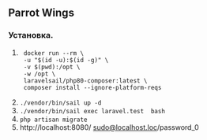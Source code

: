 ## Parrot Wings

### Установка. 

1. ```
    docker run --rm \
    -u "$(id -u):$(id -g)" \
    -v $(pwd):/opt \
    -w /opt \
    laravelsail/php80-composer:latest \
    composer install --ignore-platform-reqs
   ```
2. `./vendor/bin/sail up -d`
3. `./vendor/bin/sail exec laravel.test  bash`
4. `php artisan migrate`
5. http://localhost:8080/ sudo@localhost.loc/password_0

